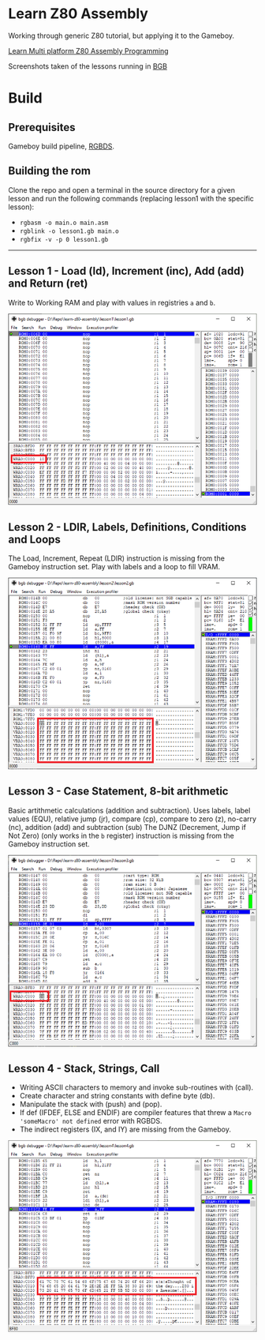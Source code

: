 # Learn Z80 Assembly
Working through generic Z80 tutorial, but applying it to the Gameboy.

[Learn Multi platform Z80 Assembly Programming](https://www.youtube.com/playlist?list=PLp_QNRIYljFq-9nFiAUiAkRzAXfcZTBR_)

Screenshots taken of the lessons running in [BGB](http://bgb.bircd.org/)

# Build

## Prerequisites

Gameboy build pipeline, [RGBDS](https://github.com/rednex/rgbds/releases).

## Building the rom
Clone the repo and open a terminal in the source directory for a given lesson and run the following commands (replacing lesson1 with the specific lesson):
* `rgbasm -o main.o main.asm`
* `rgblink -o lesson1.gb main.o`
* `rgbfix -v -p 0 lesson1.gb`

---

## Lesson 1 - Load (ld), Increment (inc), Add (add) and Return (ret)

Write to Working RAM and play with values in registries `a` and `b`.

![screenshot of lesson1](https://github.com/john-lay/learn-z80-assembly/raw/master/lesson1/lesson1-screenshot.png)

## Lesson 2 - LDIR, Labels, Definitions, Conditions and Loops

The Load, Increment, Repeat (LDIR) instruction is missing from the Gameboy instruction set.
Play with  labels and a loop to fill VRAM.

![screenshot of lesson2](https://github.com/john-lay/learn-z80-assembly/raw/master/lesson2/lesson2-screenshot.png)

## Lesson 3 - Case Statement, 8-bit arithmetic

Basic artithmetic calculations (addition and subtraction).
Uses labels, label values (EQU), relative jump (jr), compare (cp), compare to zero (z), no-carry (nc), addition (add) and subtraction (sub)
The DJNZ (Decrement, Jump if Not Zero) (only works in the `b` register) instruction is missing from the Gameboy instruction set.

![screenshot of lesson3](https://github.com/john-lay/learn-z80-assembly/raw/master/lesson3/lesson3-screenshot.png)

## Lesson 4 - Stack, Strings, Call

* Writing ASCII characters to memory and invoke sub-routines with (call). 
* Create character and string constants with define byte (db).
* Manipulate the stack with (push) and (pop). 
* If def (IFDEF, ELSE and ENDIF) are compiler features that threw a `Macro 'someMacro' not defined` error with RGBDS.
* The indirect registers (IX, and IY) are  missing from the Gameboy.

![screenshot of lesson4](https://github.com/john-lay/learn-z80-assembly/raw/master/lesson4/lesson4-screenshot.png)
